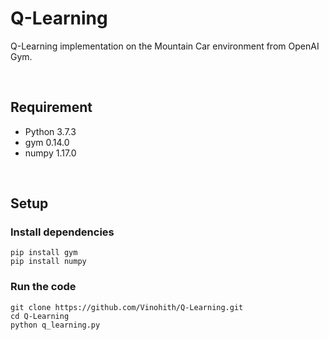 # Q-Learning
Q-Learning implementation on the Mountain Car environment from OpenAI Gym.

<br>

## Requirement

- Python 3.7.3 
- gym 0.14.0
- numpy 1.17.0

<br>

## Setup
### Install dependencies
```
pip install gym
pip install numpy
```
### Run the code
```
git clone https://github.com/Vinohith/Q-Learning.git
cd Q-Learning
python q_learning.py
```
